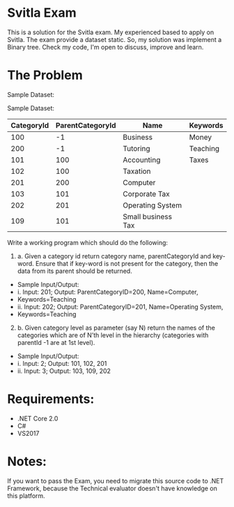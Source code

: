 # Svitla Exam
This is a solution for the Svitla exam.
My experienced based to apply on Svitla.
The exam provide a dataset static.
So, my solution was implement a Binary tree.
Check my code, I'm open to discuss, improve and learn.
# The Problem
Sample Dataset: 

Sample Dataset: 

|CategoryId | ParentCategoryId|    Name                 | Keywords       |
|-----------|-----------------|-------------------------|----------------|  
|100        |   -1            |   Business              |  Money         |
|200        |   -1            |   Tutoring              |  Teaching      |
|101        |   100           |   Accounting            |  Taxes         |
|102        |   100           |   Taxation              |                |
|201        |   200           |   Computer              |                |
|103        |   101           |   Corporate Tax         |                |
|202        |   201           |   Operating System      |                |
|109        |   101           |   Small business Tax    |                |

Write a working program which should do the following:

1. a. Given a category id return category name, parentCategoryId and key-word. Ensure that if
key-word is not present for the category, then the data from its parent should be
returned.

  - Sample Input/Output:
  - i. Input: 201; Output: ParentCategoryID=200, Name=Computer,
  - Keywords=Teaching
  - ii. Input: 202; Output: ParentCategoryID=201, Name=Operating System,
  - Keywords=Teaching
2. b. Given category level as parameter (say N) return the names of the categories which are
of N’th level in the hierarchy (categories with parentId -1 are at 1st level).
  - Sample Input/Output:
  - i. Input: 2; Output: 101, 102, 201
  - ii. Input: 3; Output: 103, 109, 202

# Requirements:
- .NET Core 2.0
- C#
- VS2017

# Notes:
If you want to pass the Exam, you need to migrate this source code to .NET Framework, because the Technical evaluator doesn't have knowledge on this platform.
